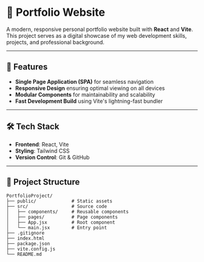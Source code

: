 # 📁 Portfolio Website

A modern, responsive personal portfolio website built with **React** and **Vite**. This project serves as a digital showcase of my web development skills, projects, and professional background.

---

## 🚀 Features

- **Single Page Application (SPA)** for seamless navigation  
- **Responsive Design** ensuring optimal viewing on all devices  
- **Modular Components** for maintainability and scalability  
- **Fast Development Build** using Vite's lightning-fast bundler  

---

## 🛠️ Tech Stack

- **Frontend**: React, Vite  
- **Styling**: Tailwind CSS
- **Version Control**: Git & GitHub  

---

## 📂 Project Structure

```text
PortfolioProject/
├── public/             # Static assets
├── src/                # Source code
│   ├── components/     # Reusable components
│   ├── pages/          # Page components
│   ├── App.jsx         # Root component
│   └── main.jsx        # Entry point
├── .gitignore
├── index.html
├── package.json
├── vite.config.js
└── README.md





